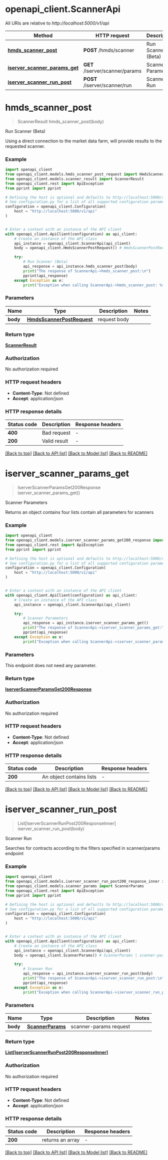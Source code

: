 # openapi_client.ScannerApi

All URIs are relative to *http://localhost:5000/v1/api*

Method | HTTP request | Description
------------- | ------------- | -------------
[**hmds_scanner_post**](ScannerApi.md#hmds_scanner_post) | **POST** /hmds/scanner | Run Scanner (Beta)
[**iserver_scanner_params_get**](ScannerApi.md#iserver_scanner_params_get) | **GET** /iserver/scanner/params | Scanner Parameters
[**iserver_scanner_run_post**](ScannerApi.md#iserver_scanner_run_post) | **POST** /iserver/scanner/run | Scanner Run


# **hmds_scanner_post**
> ScannerResult hmds_scanner_post(body)

Run Scanner (Beta)

Using a direct connection to the market data farm, will provide results to the requested scanner.

### Example


```python
import openapi_client
from openapi_client.models.hmds_scanner_post_request import HmdsScannerPostRequest
from openapi_client.models.scanner_result import ScannerResult
from openapi_client.rest import ApiException
from pprint import pprint

# Defining the host is optional and defaults to http://localhost:5000/v1/api
# See configuration.py for a list of all supported configuration parameters.
configuration = openapi_client.Configuration(
    host = "http://localhost:5000/v1/api"
)


# Enter a context with an instance of the API client
with openapi_client.ApiClient(configuration) as api_client:
    # Create an instance of the API class
    api_instance = openapi_client.ScannerApi(api_client)
    body = openapi_client.HmdsScannerPostRequest() # HmdsScannerPostRequest | request body

    try:
        # Run Scanner (Beta)
        api_response = api_instance.hmds_scanner_post(body)
        print("The response of ScannerApi->hmds_scanner_post:\n")
        pprint(api_response)
    except Exception as e:
        print("Exception when calling ScannerApi->hmds_scanner_post: %s\n" % e)
```



### Parameters


Name | Type | Description  | Notes
------------- | ------------- | ------------- | -------------
 **body** | [**HmdsScannerPostRequest**](HmdsScannerPostRequest.md)| request body | 

### Return type

[**ScannerResult**](ScannerResult.md)

### Authorization

No authorization required

### HTTP request headers

 - **Content-Type**: Not defined
 - **Accept**: application/json

### HTTP response details

| Status code | Description | Response headers |
|-------------|-------------|------------------|
**400** | Bad request |  -  |
**200** | Valid result |  -  |

[[Back to top]](#) [[Back to API list]](../README.md#documentation-for-api-endpoints) [[Back to Model list]](../README.md#documentation-for-models) [[Back to README]](../README.md)

# **iserver_scanner_params_get**
> IserverScannerParamsGet200Response iserver_scanner_params_get()

Scanner Parameters

Returns an object contains four lists contain all parameters for scanners

### Example


```python
import openapi_client
from openapi_client.models.iserver_scanner_params_get200_response import IserverScannerParamsGet200Response
from openapi_client.rest import ApiException
from pprint import pprint

# Defining the host is optional and defaults to http://localhost:5000/v1/api
# See configuration.py for a list of all supported configuration parameters.
configuration = openapi_client.Configuration(
    host = "http://localhost:5000/v1/api"
)


# Enter a context with an instance of the API client
with openapi_client.ApiClient(configuration) as api_client:
    # Create an instance of the API class
    api_instance = openapi_client.ScannerApi(api_client)

    try:
        # Scanner Parameters
        api_response = api_instance.iserver_scanner_params_get()
        print("The response of ScannerApi->iserver_scanner_params_get:\n")
        pprint(api_response)
    except Exception as e:
        print("Exception when calling ScannerApi->iserver_scanner_params_get: %s\n" % e)
```



### Parameters

This endpoint does not need any parameter.

### Return type

[**IserverScannerParamsGet200Response**](IserverScannerParamsGet200Response.md)

### Authorization

No authorization required

### HTTP request headers

 - **Content-Type**: Not defined
 - **Accept**: application/json

### HTTP response details

| Status code | Description | Response headers |
|-------------|-------------|------------------|
**200** | An object contains lists |  -  |

[[Back to top]](#) [[Back to API list]](../README.md#documentation-for-api-endpoints) [[Back to Model list]](../README.md#documentation-for-models) [[Back to README]](../README.md)

# **iserver_scanner_run_post**
> List[IserverScannerRunPost200ResponseInner] iserver_scanner_run_post(body)

Scanner Run

Searches for contracts according to the filters specified in scanner/params endpoint

### Example


```python
import openapi_client
from openapi_client.models.iserver_scanner_run_post200_response_inner import IserverScannerRunPost200ResponseInner
from openapi_client.models.scanner_params import ScannerParams
from openapi_client.rest import ApiException
from pprint import pprint

# Defining the host is optional and defaults to http://localhost:5000/v1/api
# See configuration.py for a list of all supported configuration parameters.
configuration = openapi_client.Configuration(
    host = "http://localhost:5000/v1/api"
)


# Enter a context with an instance of the API client
with openapi_client.ApiClient(configuration) as api_client:
    # Create an instance of the API class
    api_instance = openapi_client.ScannerApi(api_client)
    body = openapi_client.ScannerParams() # ScannerParams | scanner-params request

    try:
        # Scanner Run
        api_response = api_instance.iserver_scanner_run_post(body)
        print("The response of ScannerApi->iserver_scanner_run_post:\n")
        pprint(api_response)
    except Exception as e:
        print("Exception when calling ScannerApi->iserver_scanner_run_post: %s\n" % e)
```



### Parameters


Name | Type | Description  | Notes
------------- | ------------- | ------------- | -------------
 **body** | [**ScannerParams**](ScannerParams.md)| scanner-params request | 

### Return type

[**List[IserverScannerRunPost200ResponseInner]**](IserverScannerRunPost200ResponseInner.md)

### Authorization

No authorization required

### HTTP request headers

 - **Content-Type**: Not defined
 - **Accept**: application/json

### HTTP response details

| Status code | Description | Response headers |
|-------------|-------------|------------------|
**200** | returns an array |  -  |

[[Back to top]](#) [[Back to API list]](../README.md#documentation-for-api-endpoints) [[Back to Model list]](../README.md#documentation-for-models) [[Back to README]](../README.md)

